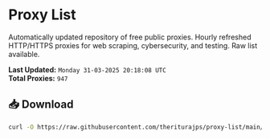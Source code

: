 # Proxy List

Automatically updated repository of free public proxies. Hourly refreshed HTTP/HTTPS proxies for web scraping, cybersecurity, and testing. Raw list available.

**Last Updated:** `Monday 31-03-2025 20:18:08 UTC`  
**Total Proxies:** `947`

## 📥 Download
```bash
curl -O https://raw.githubusercontent.com/theriturajps/proxy-list/main/proxies.txt
